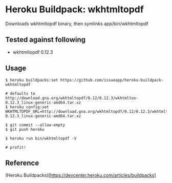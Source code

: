 # Heroku Buildpack: wkhtmltopdf

Downloads wkhtmltopdf binary, then symlinks app/bin/wkhtmltopdf

## Tested against following

- wkhtmltopdf 0.12.3

## Usage

```
$ heroku buildpacks:set https://github.com/issueapp/heroku-buildpack-wkhtmltopdf

# defaults to http://download.gna.org/wkhtmltopdf/0.12/0.12.3/wkhtmltox-0.12.3_linux-generic-amd64.tar.xz
$ heroku config:set WKHTMLTOPDF_URL=http://download.gna.org/wkhtmltopdf/0.12/0.12.3/wkhtmltox-0.12.3_linux-generic-amd64.tar.xz

$ git commit --allow-empty
$ git push heroku

$ heroku run bin/wkhtmltopdf -V

# profit!
```

## Reference

(Heroku Buildpacks)[https://devcenter.heroku.com/articles/buildpacks]
